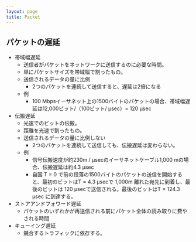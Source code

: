 ```yaml
---
layout: page
title: Packet
---
```


## パケットの遅延

* 帯域幅遅延
    * 送信者がパケットをネットワークに送信するのに必要な時間。
    * 単にパケットサイズを帯域幅で割ったもの。
    * 送信されるデータの量に比例
        * 2つのパケットを連続して送信すると、遅延は2倍になる
    * 例
        * 100 Mbpsイーサネット上の1500バイトのパケットの場合、帯域幅遅延は12,000ビット/（100ビット/ µsec）= 120 µsec
* 伝搬遅延
    * 光速でのビットの伝搬。
    * 距離を光速で割ったもの。
    * 送信されるデータの量に比例しない
        * 2つのパケットを連続して送信しても、伝搬遅延は変わらない。
    * 例
        * 信号伝搬速度が約230m / µsecのイーサネットケーブル1,000 mの場合、伝搬遅延は約4.3 µsec
        * 自国 T = 0 で前の段落の1500バイトのパケットの送信を開始すると、最初のビットはT = 4.3 µsecで 1,000m 離れた宛先に到着し、最後のビットは 120 µsecで送信される。最後のビットはT = 124.3 µsec に到達する。
* ストアアンドフォワード遅延
    * パケットのいずれかが再送信される前にパケット全体の読み取りに費やされる時間
* キューイング遅延
    * 競合するトラフィックに依存する。

